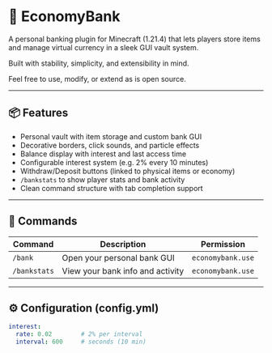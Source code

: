 # 💼 EconomyBank

A personal banking plugin for Minecraft (1.21.4) that lets players store items and manage virtual currency in a sleek GUI vault system.

Built with stability, simplicity, and extensibility in mind.

Feel free to use, modify, or extend as is open source.

---

## 📦 Features

- Personal vault with item storage and custom bank GUI
- Decorative borders, click sounds, and particle effects
- Balance display with interest and last access time
- Configurable interest system (e.g. 2% every 10 minutes)
- Withdraw/Deposit buttons (linked to physical items or economy)
- `/bankstats` to show player stats and bank activity
- Clean command structure with tab completion support

---

## 🔧 Commands

| Command        | Description                        | Permission         |
|----------------|------------------------------------|---------------------|
| `/bank`        | Open your personal bank GUI        | `economybank.use`   |
| `/bankstats`   | View your bank info and activity   | `economybank.use`   |

---

## ⚙️ Configuration (config.yml)

```yaml
interest:
  rate: 0.02        # 2% per interval
  interval: 600     # seconds (10 min)
